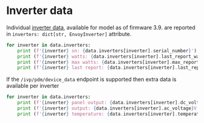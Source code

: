 # Inverter data

Individual [inverter data](#pyenphase.models.inverter.EnvoyInverter), available for model as of firmware 3.9. are reported in `inverters: dict[str, EnvoyInverter]` attribute.

```python
for inverter in data.inverters:
    print (f'{inverter} sn: {data.inverters[inverter].serial_number}')
    print (f'{inverter} watts: {data.inverters[inverter].last_report_watts}')
    print (f'{inverter} max watts: {data.inverters[inverter].max_report_watts}')
    print (f'{inverter} last report: {data.inverters[inverter].last_report_date}')
```

If the `/ivp/pdm/device_data` endpoint is supported then extra data is available per inverter

```python
for inverter in data.inverters:
    print (f'{inverter} panel output: {data.inverters[inverter].dc_voltage}V @ {data.inverters[inverter].dc_current}A')
    print (f'{inverter} output: {data.inverters[inverter].ac_voltage}V @ {data.inverters[inverter].ac_current}A {data.inverters[inverter].ac_frequency}Hz')
    print (f'{inverter} temperature: {data.inverters[inverter].temperature}°C')
```
